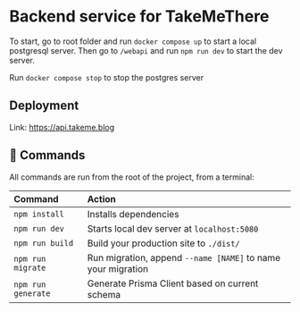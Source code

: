 # Backend service for TakeMeThere

To start, go to root folder and run `docker compose up` to start a local postgresql server. Then go to `/webapi` and run `npm run dev` to start the dev server.

Run `docker compose stop` to stop the postgres server

## Deployment

Link: https://api.takeme.blog

## 🧞 Commands

All commands are run from the root of the project, from a terminal:

| Command            | Action                                                       |
| :----------------- | :----------------------------------------------------------- |
| `npm install`      | Installs dependencies                                        |
| `npm run dev`      | Starts local dev server at `localhost:5080`                  |
| `npm run build`    | Build your production site to `./dist/`                      |
| `npm run migrate`  | Run migration, append `--name [NAME]` to name your migration |
| `npm run generate` | Generate Prisma Client based on current schema               |
